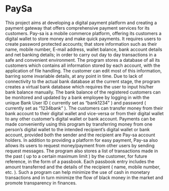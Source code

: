 # PaySa
This project aims at developing a digital payment platform and creating a payment gateway that offers comprehensive payment services for its customers. Pay-sa is a mobile commerce platform, offering its customers a digital wallet to store money and make quick payments. It requires users to create password protected accounts; that store information such as their name, mobile number, E-mail address, wallet balance, bank account details and net banking details; in order to carry out day to day transactions in a safe and convenient environment. The program stores a database of all its customers which contains all information stored by each account, with the application of file handling. The customer can edit most of this information, barring some invariable details, at any point in time. Due to lack of connectivity to the actual bank database at the current stage, the program creates a virtual bank database which requires the user to input his/her bank balance manually. The bank balance of the registered customers can be monitored and updated by a bank employee by logging in with the unique Bank User ID ( currently set as “bank1234” ) and password ( currently set as “1234bank” ). The customers can transfer money from their bank account to their digital wallet and vice-versa or from their digital wallet to any other customer’s digital wallet or bank account.  Payments can be made conveniently using this program by transferring money from one person’s digital wallet to the intended recipient’s digital wallet or bank account, provided both the sender and the recipient are Pay-sa account holders. In addition to providing a platform for easy payment, Pay-sa also allows its users to request money/payment from other users by sending request messages. The program also stores a list of transactions made in the past ( up to a certain maximum limit ) by the customer, for future reference, in the form of a passbook. Each passbook entry includes the amount transferred and the details of the recipient ( name, mobile number, etc. ). Such a program can help minimize the use of cash in monetary transactions and in turn minimize the flow of black money in the market and promote transparency in finances.
